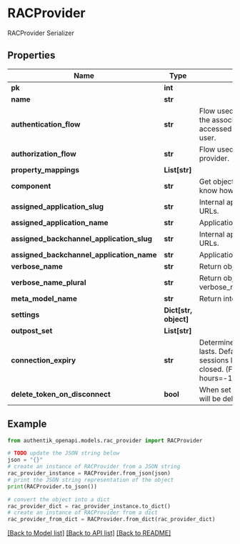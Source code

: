 # RACProvider

RACProvider Serializer

## Properties

Name | Type | Description | Notes
------------ | ------------- | ------------- | -------------
**pk** | **int** |  | [readonly] 
**name** | **str** |  | 
**authentication_flow** | **str** | Flow used for authentication when the associated application is accessed by an un-authenticated user. | [optional] 
**authorization_flow** | **str** | Flow used when authorizing this provider. | 
**property_mappings** | **List[str]** |  | [optional] 
**component** | **str** | Get object component so that we know how to edit the object | [readonly] 
**assigned_application_slug** | **str** | Internal application name, used in URLs. | [readonly] 
**assigned_application_name** | **str** | Application&#39;s display Name. | [readonly] 
**assigned_backchannel_application_slug** | **str** | Internal application name, used in URLs. | [readonly] 
**assigned_backchannel_application_name** | **str** | Application&#39;s display Name. | [readonly] 
**verbose_name** | **str** | Return object&#39;s verbose_name | [readonly] 
**verbose_name_plural** | **str** | Return object&#39;s plural verbose_name | [readonly] 
**meta_model_name** | **str** | Return internal model name | [readonly] 
**settings** | **Dict[str, object]** |  | [optional] 
**outpost_set** | **List[str]** |  | [readonly] 
**connection_expiry** | **str** | Determines how long a session lasts. Default of 0 means that the sessions lasts until the browser is closed. (Format: hours&#x3D;-1;minutes&#x3D;-2;seconds&#x3D;-3) | [optional] 
**delete_token_on_disconnect** | **bool** | When set to true, connection tokens will be deleted upon disconnect. | [optional] 

## Example

```python
from authentik_openapi.models.rac_provider import RACProvider

# TODO update the JSON string below
json = "{}"
# create an instance of RACProvider from a JSON string
rac_provider_instance = RACProvider.from_json(json)
# print the JSON string representation of the object
print(RACProvider.to_json())

# convert the object into a dict
rac_provider_dict = rac_provider_instance.to_dict()
# create an instance of RACProvider from a dict
rac_provider_from_dict = RACProvider.from_dict(rac_provider_dict)
```
[[Back to Model list]](../README.md#documentation-for-models) [[Back to API list]](../README.md#documentation-for-api-endpoints) [[Back to README]](../README.md)


